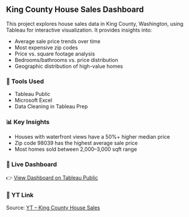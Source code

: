 ## King County House Sales Dashboard

This project explores house sales data in King County, Washington, using Tableau for interactive visualization. It provides insights into:

- Average sale price trends over time
- Most expensive zip codes
- Price vs. square footage analysis
- Bedrooms/bathrooms vs. price distribution
- Geographic distribution of high-value homes

### 🧰 Tools Used
- Tableau Public
- Microsoft Excel
- Data Cleaning in Tableau Prep

### 📊 Key Insights
- Houses with waterfront views have a 50%+ higher median price
- Zip code 98039 has the highest average sale price
- Most homes sold between 2,000–3,000 sqft range

### 🔗 Live Dashboard
👉 [View Dashboard on Tableau Public](https://public.tableau.com/app/profile/amrita.chinnam/viz/KingCountyWashingtonHouseSalesDashboard_17142407035380/KingCountyHouseSales)

### 📁 YT Link
Source: [YT – King County House Sales](https://youtu.be/CmOAXW24y2Y?si=JJOX2dawMExZttI2)


